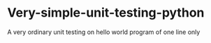 # Very-simple-unit-testing-python
A very ordinary unit testing on hello world program of one line only
